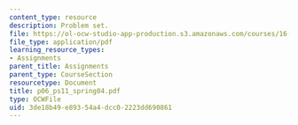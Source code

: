 ```yaml
---
content_type: resource
description: Problem set.
file: https://ol-ocw-studio-app-production.s3.amazonaws.com/courses/16-01-unified-engineering-i-ii-iii-iv-fall-2005-spring-2006/3de18b49e89354a4dcc02223dd690861_p06_ps11_spring04.pdf
file_type: application/pdf
learning_resource_types:
- Assignments
parent_title: Assignments
parent_type: CourseSection
resourcetype: Document
title: p06_ps11_spring04.pdf
type: OCWFile
uid: 3de18b49-e893-54a4-dcc0-2223dd690861
---
```

